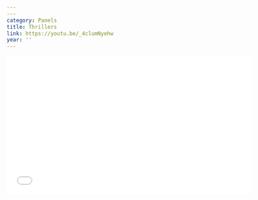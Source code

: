 ```yaml
---
---
category: Panels
title: Thrillers
link: https://youtu.be/_4clumNyehw
year: ''
---
```

<iframe width="560" height="315" src="{{ page.link }}" frameborder="0" allowfullscreen></iframe>
